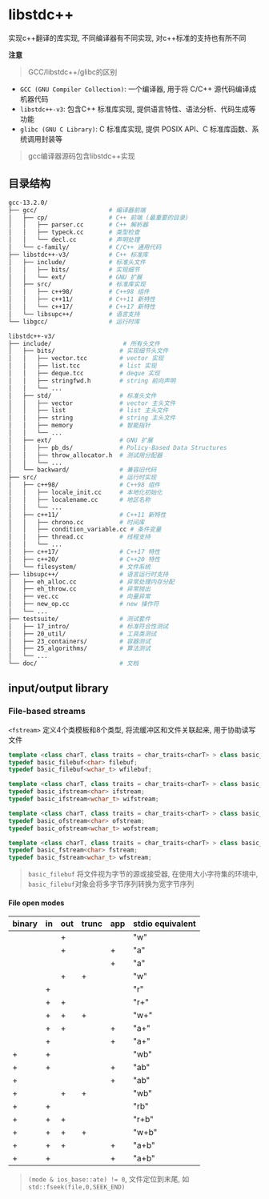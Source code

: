 # libstdc++

实现c++翻译的库实现, 不同编译器有不同实现, 对c++标准的支持也有所不同

**注意**
> GCC/libstdc++/glibc的区别
- `GCC (GNU Compiler Collection)`: 一个编译器, 用于将 C/C++ 源代码编译成机器代码
- `libstdc++-v3`: 包含C++ 标准库实现, 提供语言特性、语法分析、代码生成等功能
- `glibc (GNU C Library)`: C 标准库实现, 提供 POSIX API、C 标准库函数、系统调用封装等

> gcc编译器源码包含libstdc++实现

## 目录结构

```sh
gcc-13.2.0/
├── gcc/                    # 编译器前端
│   ├── cp/                 # C++ 前端 (最重要的目录)
│   │   ├── parser.cc       # C++ 解析器
│   │   ├── typeck.cc       # 类型检查
│   │   └── decl.cc         # 声明处理
│   └── c-family/           # C/C++ 通用代码
├── libstdc++-v3/           # C++ 标准库
│   ├── include/            # 标准头文件
│   │   ├── bits/           # 实现细节
│   │   └── ext/            # GNU 扩展
│   ├── src/                # 标准库实现
│   │   ├── c++98/          # C++98 组件
│   │   ├── c++11/          # C++11 新特性
│   │   └── c++17/          # C++17 新特性
│   └── libsupc++/          # 语言支持
└── libgcc/                 # 运行时库
```

```sh
libstdc++-v3/
├── include/                    # 所有头文件
│   ├── bits/                  # 实现细节头文件
│   │   ├── vector.tcc         # vector 实现
│   │   ├── list.tcc           # list 实现
│   │   ├── deque.tcc          # deque 实现
│   │   ├── stringfwd.h        # string 前向声明
│   │   └── ...
│   ├── std/                   # 标准头文件
│   │   ├── vector             # vector 主头文件
│   │   ├── list               # list 主头文件
│   │   ├── string             # string 主头文件
│   │   ├── memory             # 智能指针
│   │   └── ...
│   ├── ext/                   # GNU 扩展
│   │   ├── pb_ds/             # Policy-Based Data Structures
│   │   ├── throw_allocator.h  # 测试用分配器
│   │   └── ...
│   └── backward/              # 兼容旧代码
├── src/                       # 运行时实现
│   ├── c++98/                 # C++98 组件
│   │   ├── locale_init.cc     # 本地化初始化
│   │   ├── localename.cc      # 地区名称
│   │   └── ...
│   ├── c++11/                 # C++11 新特性
│   │   ├── chrono.cc          # 时间库
│   │   ├── condition_variable.cc # 条件变量
│   │   ├── thread.cc          # 线程支持
│   │   └── ...
│   ├── c++17/                 # C++17 特性
│   ├── c++20/                 # C++20 特性
│   └── filesystem/            # 文件系统
├── libsupc++/                 # 语言运行时支持
│   ├── eh_alloc.cc            # 异常处理内存分配
│   ├── eh_throw.cc            # 异常抛出
│   ├── vec.cc                 # 向量异常
│   ├── new_op.cc              # new 操作符
│   └── ...
├── testsuite/                 # 测试套件
│   ├── 17_intro/              # 标准符合性测试
│   ├── 20_util/               # 工具类测试
│   ├── 23_containers/         # 容器测试
│   ├── 25_algorithms/         # 算法测试
│   └── ...
└── doc/                       # 文档
```

## input/output library

### File-based streams

`<fstream>` 定义4个类模板和8个类型, 将流缓冲区和文件关联起来, 用于协助读写文件

```cpp
template <class charT, class traits = char_traits<charT> > class basic_filebuf;
typedef basic_filebuf<char> filebuf;
typedef basic_filebuf<wchar_t> wfilebuf;

template <class charT, class traits = char_traits<charT> > class basic_ifstream;
typedef basic_ifstream<char> ifstream;
typedef basic_ifstream<wchar_t> wifstream;

template <class charT, class traits = char_traits<charT> > class basic_ofstream;
typedef basic_ofstream<char> ofstream;
typedef basic_ofstream<wchar_t> wofstream;

template <class charT, class traits = char_traits<charT> > class basic_fstream;
typedef basic_fstream<char> fstream;
typedef basic_fstream<wchar_t> wfstream;
```

> `basic_filebuf` 将文件视为字节的源或接受器, 在使用大小字符集的环境中, `basic_filebuf`对象会将多字节序列转换为宽字节序列

#### File open modes

|binary|in |out |trunc |app|stdio equivalent|
|------|---|----|------|---|----------------|
|      |   | +  |      |   |      "w"       |
|      |   | +  |      | + |      "a"       |
|      |   |    |      | + |      "a"       |
|      |   | +  |  +   |   |      "w"       |
|      | + |    |      |   |      "r"       |
|      | + | +  |      |   |      "r+"      |
|      | + | +  |  +   |   |      "w+"      |
|      | + | +  |      | + |      "a+"      |
|      | + |    |      | + |      "a+"      |
|  +   | + |    |      |   |      "wb"      |
|  +   | + |    |      | + |      "ab"      |
|  +   |   |    |      | + |      "ab"      |
|  +   |   | +  |  +   |   |      "wb"      |
|  +   | + |    |      |   |      "rb"      |
|  +   | + | +  |      |   |      "r+b"     |
|  +   | + | +  |  +   |   |      "w+b"     |
|  +   | + | +  |      | + |      "a+b"     |
|  +   | + |    |      | + |      "a+b"     |

>  `(mode & ios_base::ate) != 0`, 文件定位到末尾, 如 `std::fseek(file,0,SEEK_END)`